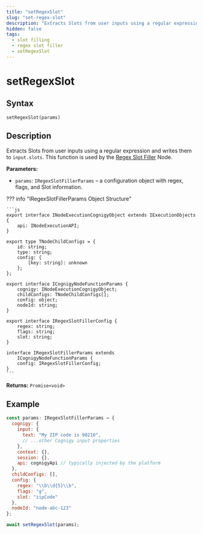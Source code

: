 ```yaml
---
title: "setRegexSlot"
slug: "set-regex-slot"
description: "Extracts Slots from user inputs using a regular expression and writes them to input.slots. The function is used by the [Regex Slot Filler](../../../build/node-reference/ai/regex-slot-filler.md) Node."
hidden: false
tags:
  - slot filling
  - regex slot filler
  - setRegexSlot
---
```


# setRegexSlot

## Syntax

`setRegexSlot(params)`

## Description

Extracts Slots from user inputs using a regular expression and writes them to `input.slots`. This function is used by the [Regex Slot Filler](../../../build/node-reference/ai/regex-slot-filler.md) Node.

**Parameters:**

- `params`: `IRegexSlotFillerParams` – a configuration object with regex, flags, and Slot information.

??? info "IRegexSlotFillerParams Object Structure"

    ```js
    export interface INodeExecutionCognigyObject extends IExecutionObjects {
        api: INodeExecutionAPI;
    }
    
    export type TNodeChildConfigs = {
        id: string;
        type: string;
        config: {
            [key: string]: unknown
        };
    };
    
    export interface ICognigyNodeFunctionParams {
        cognigy: INodeExecutionCognigyObject;
        childConfigs: TNodeChildConfigs[];
        config: object;
        nodeId: string;
    }
    
    export interface IRegexSlotFillerConfig {
        regex: string;
        flags: string;
        slot: string;
    }
    
    interface IRegexSlotFillerParams extends
        ICognigyNodeFunctionParams {
        config: IRegexSlotFillerConfig;
    }
    ```
    
**Returns:** `Promise<void>`

## Example

```js
const params: IRegexSlotFillerParams = {
  cognigy: {
    input: {
      text: "My ZIP code is 90210",
      // ...other Cognigy input properties
    },
    context: {},
    session: {},
    api: cognigyApi // typically injected by the platform
  },
  childConfigs: [],
  config: {
    regex: "\\b\\d{5}\\b",
    flags: "g",
    slot: "zipCode"
  },
  nodeId: "node-abc-123"
};

await setRegexSlot(params);
```
